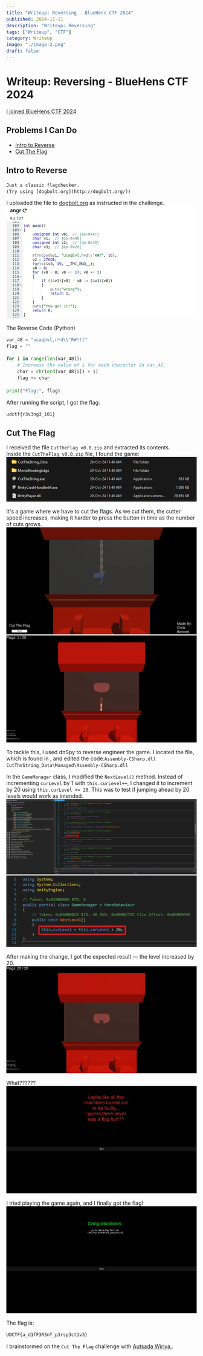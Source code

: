 ```yaml
---
title: "Writeup: Reversing - BlueHens CTF 2024"
published: 2024-11-11
description: "Writeup: Reversing"
tags: ["Writeup", "CTF"]
category: Writeup
image: "./image-2.png"
draft: false
---
```


# Writeup: Reversing - BlueHens CTF 2024

[I joined BlueHens CTF 2024](https://krits.xyz/posts/bluehens_ctf_2024/)

## Problems I Can Do
- [Intro to Reverse](#problems-i-can-do)
- [Cut The Flag](#cut-the-flag)

## Intro to Reverse

`Just a classic flagchecker.`\
`(Try using [dogbolt.org](http://dogbolt.org/))`

I uploaded the file to [dogbolt.org](http://dogbolt.org/)  as instructed in the challenge.
![alt text](image.png)

The Reverse Code (Python)

```python
var_48 = "ucaqbvl,n*d\\'R#!!l"
flag = ""

for i in range(len(var_48)):
    # Increase the value of i for each character in var_48.
    char = chr(ord(var_48[i]) + i) 
    flag += char

print("Flag:", flag)
```

After running the script, I got the flag: 
```bash
udctf{r3v3ng3_101}
```

## Cut The Flag

I received the file `CutTheFlag v0.0.zip` and extracted its contents.\
Inside the `CutTheFlag v0.0.zip` file, I found the game:
![alt text](image-1.png)

It's a game where we have to cut the flags. As we cut them, the cutter speed increases, making it harder to press the button in time as the number of cuts grows.
![alt text](image-2.png)
![alt text](image-3.png)

To tackle this, I used dnSpy to reverse engineer the game. I located the file, which is found in , and edited the code.`Assembly-CSharp.dll` `CutTheString_Data\Managed\Assembly-CSharp.dll`

In the `GameManager` class, I modified the `NextLevel()` method. Instead of incrementing `curLevel` by 1 with `this.curLevel++`, I changed it to increment by 20 using `this.curLevel += 20`. This was to test if jumping ahead by 20 levels would work as intended.
![alt text](image-4.png)
![alt text](image-5.png)

After making the change, I got the expected result — the level increased by 20.
![alt text](image-6.png)

What??????
![alt text](image-7.png)

I tried playing the game again, and I finally got the flag!
![alt text](image-8.png)

The flag is:
```bash
UDCTF{a_d1fF3R3nT_p3rsp3ct1v3}
```

I brainstormed on the `Cut The Flag` challenge with [Autsada Wiriya.](https://autsaa.top/).

